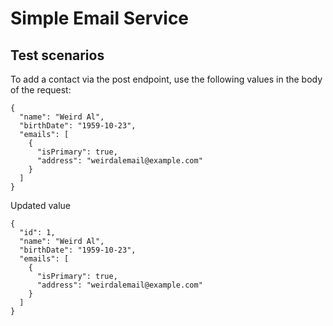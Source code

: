 # Simple Email Service

## Test scenarios

To add a contact via the post endpoint, use the following values in the body of the request:
```
{
  "name": "Weird Al",
  "birthDate": "1959-10-23",
  "emails": [
    {
      "isPrimary": true,
      "address": "weirdalemail@example.com"
    }
  ]
}
```

Updated value

```
{
  "id": 1,
  "name": "Weird Al",
  "birthDate": "1959-10-23",
  "emails": [
    {
      "isPrimary": true,
      "address": "weirdalemail@example.com"
    }
  ]
}
```